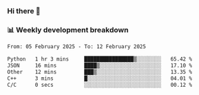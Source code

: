 ### Hi there 👋

### 📊 Weekly development breakdown
<!--START_SECTION:waka-->

```txt
From: 05 February 2025 - To: 12 February 2025

Python   1 hr 3 mins     ████████████████▒░░░░░░░░   65.42 %
JSON     16 mins         ████▒░░░░░░░░░░░░░░░░░░░░   17.10 %
Other    12 mins         ███▒░░░░░░░░░░░░░░░░░░░░░   13.35 %
C++      3 mins          █░░░░░░░░░░░░░░░░░░░░░░░░   04.01 %
C/C      0 secs          ░░░░░░░░░░░░░░░░░░░░░░░░░   00.12 %
```

<!--END_SECTION:waka-->
